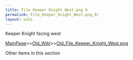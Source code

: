 ```yaml
---
title: File Keeper Knight West.png 0
permalink: File_Keeper_Knight_West.png_0/
layout: wiki
---
```

Keeper Knight facing west

[MainPage](/keeperrl_wiki/ "wikilink")>>[Old_Wiki](/keeperrl_wiki/Old_Wiki "wikilink")>>[Old_File_Keeper_Knight_West.png](/keeperrl_wiki/Old_File_Keeper_Knight_West.png "wikilink")

Other items in this section
